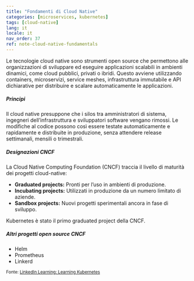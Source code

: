 ```yaml
---
title: "Fondamenti di Cloud Native"
categories: [microservices, kubernetes]
tags: [cloud-native]
lang: it
locale: it
nav_order: 37
ref: note-cloud-native-fundamentals
---
```

Le tecnologie cloud native sono strumenti open source che permettono alle organizzazioni di sviluppare ed eseguire applicazioni scalabili in ambienti dinamici, come cloud pubblici, privati o ibridi. Questo avviene utilizzando containers, microservizi, service meshes, infrastruttura immutabile e API dichiarative per distribuire e scalare automaticamente le applicazioni.

##### Principi
Il cloud native presuppone che i silos tra amministratori di sistema, ingegneri dell’infrastruttura e sviluppatori software vengano rimossi. Le modifiche al codice possono così essere testate automaticamente e rapidamente e distribuite in produzione, senza attendere release settimanali, mensili o trimestrali.

##### Designazioni CNCF
La Cloud Native Computing Foundation (CNCF) traccia il livello di maturità dei progetti cloud-native:  
- **Graduated projects:** Pronti per l’uso in ambienti di produzione.  
- **Incubating projects:** Utilizzati in produzione da un numero limitato di aziende.  
- **Sandbox projects:** Nuovi progetti sperimentali ancora in fase di sviluppo.  

Kubernetes è stato il primo graduated project della CNCF.

##### Altri progetti open source CNCF
- Helm  
- Prometheus  
- Linkerd  

<small>Fonte: [LinkedIn Learning: Learning Kubernetes](https://www.linkedin.com/learning/learning-kubernetes-16086900)</small>